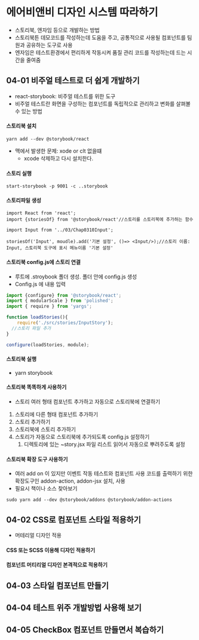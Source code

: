 # 에어비앤비 디자인 시스템 따라하기

* 스토리북, 엔자임 등으로 개발하는 방법
* 스토리북튼 데모코드를 작성하는데 도움을 주고, 공통적으로 사용될 컴포넌트를 팀원과 공유하는 도구로 사용
* 엔자임은 테스트환경에서 편리하게 작동시켜 품질 관리 코드를 작성하는데 드는 시간을 줄여줌

## 04-01 비주얼 테스트로 더 쉽게 개발하기

* react-storybook: 비주얼 테스트를 위한 도구
* 비주얼 테스트란 화면을 구성하는 컴포넌트를 독립적으로 관리하고 변화를 살펴볼 수 있는 방법

#### 스토리북 설치

```
yarn add --dev @storybook/react
```

* 맥에서 발생한 문제: xode or clt 없을떄
  * xcode 삭제하고 다시 설치한다.

#### 스토리 실행

```
start-storybook -p 9001 -c ..storybook
```

#### 스토리파일 생성

```react
import React from 'react';
import {storiesOf} from '@storybook/react'//스토리를 스토리북에 추가하는 함수

import Input from '../03/Chap0310Input';

storiesOf('Input', moudle).add('기본 설정', ()=> <Input/>);//스토리 이름: Input, 스토리북 도구에 표시 메뉴이름 '기본 설정'
```

#### 스토리북 config.js에 스토리 연결

* 루트에 .stroybook 폴더 생성. 폴더 안에 config.js 생성
* Config.js 에 내용 입력

```javascript
import {configure} from '@storybook/react';
import { modularScale } from 'polished';
import { require } from 'yargs';

function loadStories(){
    require('./src/stories/InputStory');
  //스토리 파일 추가
}

configure(loadStories, module);
```

#### 스토리북 실행

* yarn storybook

#### 스토리북 똑똑하게 사용하기

* 스토리 여러 형태 컴포넌트 추가하고 자동으로 스토리북에 연결하기

1. 스토리에 다른 형태 컴포넌트 추가하기
2. 스토리 추가하기
3. 스토리북에 스토리 추가하기
4. 스토리가 자동으로 스토리북에 추가되도록 config.js 설정하기
   1. 디렉토리에 있는 ~story.jsx 파일 리스트 읽어서 자동으로 뿌려주도록 설정

#### 스토리북 확장 도구 사용하기

*  여러 add on 이 있지만 이벤트 작동 테스트와 컴포넌트 사용 코드를 출력하기 위한 확장도구인 addon-action, addon-jsx 설치, 사용
* 필요시 책이나 소스 찾아보기

```
sudo yarn add --dev @storybook/addons @storybook/addon-actions
```



## 04-02 CSS로 컴포넌트 스타일 적용하기

* 머테리얼 디자인 적용

#### CSS 또는 SCSS 이용해 디자인 적용하기

#### 컴포넌트 머티리얼 디자인 본격적으로 적용하기



## 04-03 스타일 컴포넌트 만들기

## 04-04 테스트 위주 개발방법 사용해 보기

## 04-05 CheckBox 컴포넌트 만들면서 복습하기

